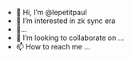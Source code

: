 - 👋 Hi, I’m @lepetitpaul
- 👀 I’m interested in zk sync era
- 🌱...
- 💞️ I’m looking to collaborate on ...
- 📫 How to reach me ...

<!---
lepetitpaul/lepetitpaul is a ✨ special ✨ repository because its `README.md` (this file) appears on your GitHub profile.
You can click the Preview link to take a look at your changes.
--->
